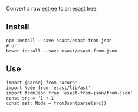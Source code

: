 Convert a raw [estree](https://github.com/estree/estree) to an [esast](https://github.com/esast/esast) tree.

## Install

	npm install --save esast/esast-from-json
	# or:
	bower install --save esast/esast-from-json

## Use

	import {parse} from 'acorn'
	import Node from 'esast/lib/ast'
	import fromJson from 'esast-from-json/from-json'
	const src = '1 + 1'
	const ast: Node = fromJson(parse(src))
